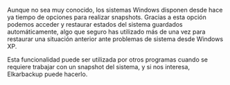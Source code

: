 Aunque no sea muy conocido, los sistemas Windows disponen desde hace ya tiempo de opciones para realizar snapshots. Gracias a esta opción podemos acceder y restaurar estados del sistema guardados automáticamente, algo que seguro has utilizado más de una vez para restaurar una situación anterior ante problemas de sistema desde Windows XP.

Esta funcionalidad puede ser utilizada por otros programas cuando se requiere trabajar con un snapshot del sistema, y si nos interesa, Elkarbackup puede hacerlo.
